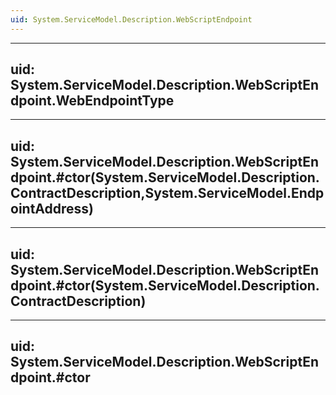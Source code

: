 ```yaml
---
uid: System.ServiceModel.Description.WebScriptEndpoint
---
```


---
uid: System.ServiceModel.Description.WebScriptEndpoint.WebEndpointType
---

---
uid: System.ServiceModel.Description.WebScriptEndpoint.#ctor(System.ServiceModel.Description.ContractDescription,System.ServiceModel.EndpointAddress)
---

---
uid: System.ServiceModel.Description.WebScriptEndpoint.#ctor(System.ServiceModel.Description.ContractDescription)
---

---
uid: System.ServiceModel.Description.WebScriptEndpoint.#ctor
---
